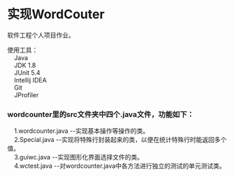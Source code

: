 # 实现WordCouter
软件工程个人项目作业。<br>

使用工具：<br>
&nbsp;&nbsp;&nbsp;&nbsp;Java<br>
&nbsp;&nbsp;&nbsp;&nbsp;JDK 1.8<br>
&nbsp;&nbsp;&nbsp;&nbsp;JUnit 5.4<br>
&nbsp;&nbsp;&nbsp;&nbsp;Intellij IDEA<br>
&nbsp;&nbsp;&nbsp;&nbsp;Git<br>
&nbsp;&nbsp;&nbsp;&nbsp;JProfiler

### wordcounter里的src文件夹中四个.java文件，功能如下：
&nbsp;&nbsp;&nbsp;&nbsp;1.wordcounter.java  --实现基本操作等操作的类。<br>
&nbsp;&nbsp;&nbsp;&nbsp;2.Special.java  --实现将特殊行封装起来的类，以便在统计特殊行时能返回多个值。<br>
&nbsp;&nbsp;&nbsp;&nbsp;3.guiwc.java  --实现图形化界面选择文件的类。<br>
&nbsp;&nbsp;&nbsp;&nbsp;4.wctest.java --对wordcounter.java中各方法进行独立的测试的单元测试类。<br>

